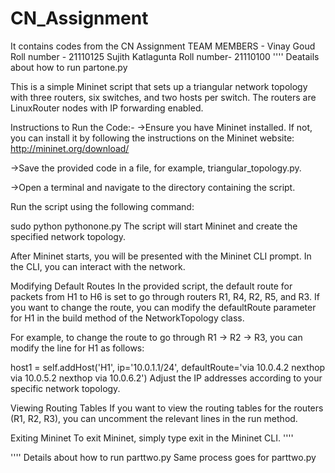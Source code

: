 # CN_Assignment
It contains codes from the CN Assignment 
TEAM MEMBERS - Vinay Goud    Roll number - 21110125
               Sujith Katlagunta Roll number- 21110100
''''
Deatails about how to run partone.py 

This is a simple Mininet script that sets up a triangular network topology with three routers, six switches, and two hosts per switch. The routers are LinuxRouter nodes with IP forwarding enabled.

Instructions to Run the Code:-
->Ensure you have Mininet installed. If not, you can install it by following the instructions on the Mininet website: http://mininet.org/download/

->Save the provided code in a file, for example, triangular_topology.py.

->Open a terminal and navigate to the directory containing the script.

Run the script using the following command:

sudo python pythonone.py
The script will start Mininet and create the specified network topology.

After Mininet starts, you will be presented with the Mininet CLI prompt. In the CLI, you can interact with the network.

Modifying Default Routes
In the provided script, the default route for packets from H1 to H6 is set to go through routers R1, R4, R2, R5, and R3. If you want to change the route, you can modify the defaultRoute parameter for H1 in the build method of the NetworkTopology class.

For example, to change the route to go through R1 -> R2 -> R3, you can modify the line for H1 as follows:

host1 = self.addHost('H1', ip='10.0.1.1/24', defaultRoute='via 10.0.4.2 nexthop via 10.0.5.2 nexthop via 10.0.6.2')
Adjust the IP addresses according to your specific network topology.

Viewing Routing Tables
If you want to view the routing tables for the routers (R1, R2, R3), you can uncomment the relevant lines in the run method.

Exiting Mininet
To exit Mininet, simply type exit in the Mininet CLI.
''''


''''
Details about how to run parttwo.py
Same process goes for parttwo.py


